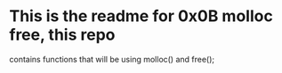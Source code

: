 # This is the readme for 0x0B molloc free, this repo
contains functions that will be using molloc() and free();